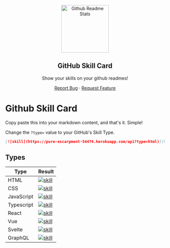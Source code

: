 <p align="center">
 <img width="150px" src="https://cdn.byeguo.cn/github/logo/method-draw-image%20%281%29.png" align="center" alt="Github Readme Stats" /> 
 <h2 align="center">GitHub Skill Card</h2>
 <p align="center"> Show your skills on your github readmes!</p>
</p>
<p align="center">
  <a href="https://github.com/betterTisen/github-skill-card/issues">Report Bug</a>
  ·
  <a href="https://github.com/anuraghazra/github-readme-stats/issues">Request Feature</a>
</p>

# Github Skill Card

Copy paste this into your markdown content, and that's it. Simple!

Change the `?type=` value to your GitHub's Skill Type.

```markdown
[![skill](https://pure-escarpment-54474.herokuapp.com/api?type=html)](https://github.com/betterTisen/github-skill-card)
```

## Types

| Type       | Result                                                                                                                        |
| ---------- | ----------------------------------------------------------------------------------------------------------------------------- |
| HTML       | [![skill](https://pure-escarpment-54474.herokuapp.com/api?type=html)](https://github.com/betterTisen/github-skill-card)       |
| CSS        | [![skill](https://pure-escarpment-54474.herokuapp.com/api?type=css)](https://github.com/betterTisen/github-skill-card)        |
| JavaScript | [![skill](https://pure-escarpment-54474.herokuapp.com/api?type=javascript)](https://github.com/betterTisen/github-skill-card) |
| Typescript | [![skill](https://pure-escarpment-54474.herokuapp.com/api?type=typescript)](https://github.com/betterTisen/github-skill-card) |
| React      | [![skill](https://pure-escarpment-54474.herokuapp.com/api?type=react)](https://github.com/betterTisen/github-skill-card)      |
| Vue        | [![skill](https://pure-escarpment-54474.herokuapp.com/api?type=vue)](https://github.com/betterTisen/github-skill-card)        |
| Svelte     | [![skill](https://pure-escarpment-54474.herokuapp.com/api?type=svelte)](https://github.com/betterTisen/github-skill-card)     |
| GraphQL    | [![skill](https://pure-escarpment-54474.herokuapp.com/api?type=graphql)](https://github.com/betterTisen/github-skill-card)    |
